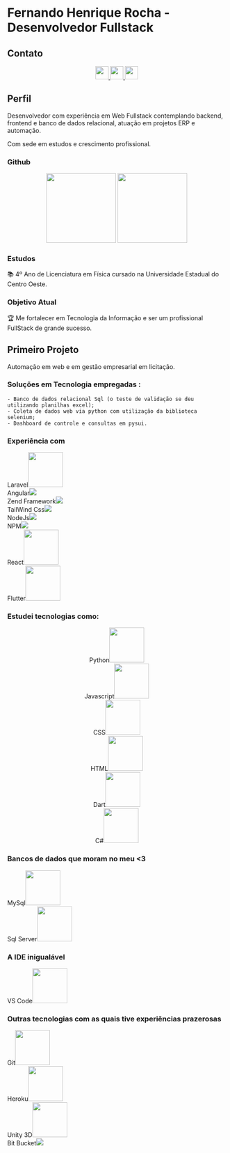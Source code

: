 # Fernando Henrique Rocha - Desenvolvedor Fullstack

## Contato

<div align=center>
<a href="https://www.linkedin.com/in/fernandohrocha/" target="_blank">
<img height=30em href="" src="https://img.shields.io/static/v1?label=LinkedIn&message=fernandohrocha&color=blue&style=for-the-badge" />
</a>
<a href="https://api.whatsapp.com/send/?phone=5542991262851&text=Ol%C3%A1%20Fernando,%20estive%20em%20seu%20GitHub" target="_blank">
<img height=30em href="" src="https://img.shields.io/static/v1?label=WhatsApp&message=(42)99126-2851&color=green&style=for-the-badge" />
</a>
<a href="mailto:fhrlobacz@gmail.com" target="_blank">
<img height=30em href="" src="https://img.shields.io/static/v1?label=E-Mail&message=fhrlobacz@gmail.com&color=red&style=for-the-badge" />
</a>
</div>

## Perfil
Desenvolvedor com experiência em Web Fullstack contemplando backend, frontend e banco de dados relacional, atuação em projetos ERP e automação.

Com sede em estudos e crescimento profissional.

### Github
<div align="center">
    <img height="160em" src="https://github-readme-stats.vercel.app/api?username=fernandohrocha&show_icons=true&theme=discord_old_blurple&hide=prs,stars,contribs,issues&include_all_commits=true&count_private=true"/>
  </a>    
  <img height="160em" src="https://github-readme-stats.vercel.app/api/top-langs/?username=fernandohrocha&layout=compact&langs_count=7&theme=discord_old_blurple"/>
</div>

### Estudos
📚 4º Ano de Licenciatura em Física cursado na Universidade Estadual do Centro Oeste.

### Objetivo Atual
🏆 Me fortalecer em Tecnologia da Informação e ser um profissional FullStack de grande sucesso.
## Primeiro Projeto
Automação em web e em gestão empresarial em licitação.
### Soluções em Tecnologia empregadas :
    - Banco de dados relacional Sql (o teste de validação se deu utilizando planilhas excel);
    - Coleta de dados web via python com utilização da biblioteca selenium;
    - Dashboard de controle e consultas em pysui.

### Experiência com
<div>
  Laravel<img height=80em src="https://cdn.jsdelivr.net/gh/devicons/devicon/icons/flask/flask-original-wordmark.svg" />
  <br>
  Angular<img src="https://cdn.jsdelivr.net/gh/devicons/devicon/icons/angularjs/angularjs-original.svg" />
  <br>
  Zend Framework<img src="https://cdn.jsdelivr.net/gh/devicons/devicon/icons/zend/zend-plain.svg" />
  <br>
  TailWind Css<img src="https://cdn.jsdelivr.net/gh/devicons/devicon/icons/tailwindcss/tailwindcss-original-wordmark.svg" />
  <br>
  NodeJs<img src="https://cdn.jsdelivr.net/gh/devicons/devicon/icons/nodejs/nodejs-original.svg" />
  <br>    
  NPM<img src="https://cdn.jsdelivr.net/gh/devicons/devicon/icons/npm/npm-original-wordmark.svg" />     
  <br>
  React<img height=80em src="https://cdn.jsdelivr.net/gh/devicons/devicon/icons/react/react-original-wordmark.svg" />
  <br>
  Flutter<img height=80em src="https://cdn.jsdelivr.net/gh/devicons/devicon/icons/flutter/flutter-original.svg" />
</div>

### Estudei tecnologias como:

<div align=center>
  Python<img height=80em src="https://cdn.jsdelivr.net/gh/devicons/devicon/icons/python/python-original-wordmark.svg" />
    <br>
  Javascript<img height=80em src="https://cdn.jsdelivr.net/gh/devicons/devicon/icons/javascript/javascript-original.svg" />
    <br>
  CSS<img height=80em src="https://cdn.jsdelivr.net/gh/devicons/devicon/icons/css3/css3-original-wordmark.svg" />
    <br>
  HTML<img height=80em src="https://cdn.jsdelivr.net/gh/devicons/devicon/icons/html5/html5-original-wordmark.svg" />
    <br>
  Dart<img height=80em src="https://cdn.jsdelivr.net/gh/devicons/devicon/icons/dart/dart-plain-wordmark.svg" />
    <br>
  C#<img height=80em src="https://cdn.jsdelivr.net/gh/devicons/devicon/icons/csharp/csharp-original.svg" />
</div>

### Bancos de dados que moram no meu <3

<div>
  MySql<img height=80em src="https://cdn.jsdelivr.net/gh/devicons/devicon/icons/mysql/mysql-original-wordmark.svg" />
  <br>
  Sql Server<img height=80em src="https://cdn.jsdelivr.net/gh/devicons/devicon/icons/microsoftsqlserver/microsoftsqlserver-plain-wordmark.svg" />
</div>



### A IDE inigualável
<div>
  VS Code<img height=80em src="https://cdn.jsdelivr.net/gh/devicons/devicon/icons/vscode/vscode-original-wordmark.svg" />
</div>

### Outras tecnologias com as quais tive experiências prazerosas

<div>
  Git<img height=80em src="https://cdn.jsdelivr.net/gh/devicons/devicon/icons/git/git-original-wordmark.svg" />
  <br>
  Heroku<img height=80em src="https://cdn.jsdelivr.net/gh/devicons/devicon/icons/heroku/heroku-plain-wordmark.svg" />
  <br>
  Unity 3D<img height=80em src="https://cdn.jsdelivr.net/gh/devicons/devicon/icons/unity/unity-original-wordmark.svg" />
  <br>
  Bit Bucket<img src="https://cdn.jsdelivr.net/gh/devicons/devicon/icons/bitbucket/bitbucket-original.svg" /> 
</div>

